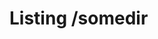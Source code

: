 <!DOCTYPE html>
<html>
<head>
  <meta charset="UTF-8">
  <meta content="IE=edge,chrome=1" http-equiv="X-UA-Compatible"><!--  JQUERY  -->

  <script src="https://ajax.googleapis.com/ajax/libs/jquery/3.2.1/jquery.min.js">
  </script>
  <title></title>
</head>
<body>
  <h1>Listing /somedir</h1><!-- Custom Script (defered load, after dom ready) -->
  <script>
    $.getJSON('./srankedskill', data => {
        console.log(data); //["doc1.jpg", "doc2.jpg", "doc3.jpg"] 
    });
  </script>
</body>
